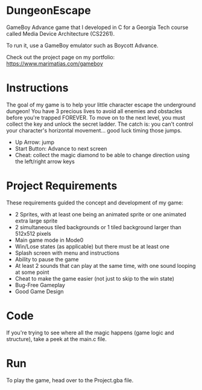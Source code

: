 # DungeonEscape
GameBoy Advance game that I developed in C for a Georgia Tech course called Media Device Architecture (CS2261).

To run it, use a GameBoy emulator such as Boycott Advance.

Check out the project page on my portfolio: https://www.marimatias.com/gameboy

# Instructions

The goal of my game is to help your little character escape the underground dungeon!
You have 3 precious lives to avoid all enemies and obstacles before you're trapped FOREVER.
To move on to the next level, you must collect the key and unlock the secret ladder.
The catch is: you can't control your character's horizontal movement... good luck timing those jumps.

* Up Arrow: jump
* Start Button: Advance to next screen
* Cheat: collect the magic diamond to be able to change direction using the left/right arrow keys

# Project Requirements

These requirements guided the concept and development of my game:
* 2 Sprites, with at least one being an animated sprite or one animated extra large sprite
* 2 simultaneous tiled backgrounds or 1 tiled background larger than 512x512 pixels
* Main game mode in Mode0
* Win/Lose states (as applicable) but there must be at least one
* Splash screen with menu and instructions
* Ability to pause the game
* At least 2 sounds that can play at the same time, with one sound looping at some point
* Cheat to make the game easier (not just to skip to the win state)
* Bug-Free Gameplay
* Good Game Design

# Code
If you're trying to see where all the magic happens (game logic and structure), take a peek at the main.c file.

# Run
To play the game, head over to the Project.gba file.

